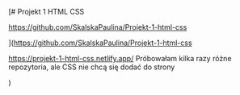 [# Projekt 1 HTML CSS

https://github.com/SkalskaPaulina/Projekt-1-html-css

](https://github.com/SkalskaPaulina/Projekt-1-html-css

https://projekt-1-html-css.netlify.app/ Próbowałam kilka razy różne repozytoria, ale CSS nie chcą się dodać do strony

)
